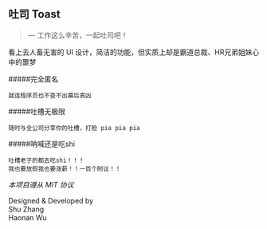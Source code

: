 ## 吐司 Toast

> — 工作这么辛苦，一起吐司吧！


看上去人畜无害的 UI 设计，简洁的功能，但实质上却是霸道总裁、HR兄弟姐妹心中的噩梦

#####完全匿名

```
就连程序员也不查不出幕后真凶
```

#####吐槽无极限

```
随时与全公司分享你的吐槽，打脸 pia pia pia
```
#####呐喊还是吃shi

```
吐槽老子的都去吃shi！！！
我也要放假我也要涨薪！！一百个附议！！
```

   
*本项目遵从 MIT 协议*




Designed & Developed by  
Shu Zhang  
Haonan Wu